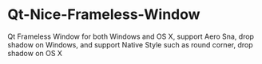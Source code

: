 # Qt-Nice-Frameless-Window
Qt Frameless Window for both Windows and OS X, support Aero Sna, drop shadow on Windows, and support Native Style such as round corner, drop shadow on OS X

